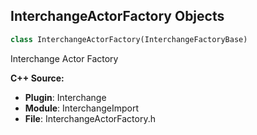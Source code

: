 ## InterchangeActorFactory Objects

```python
class InterchangeActorFactory(InterchangeFactoryBase)
```

Interchange Actor Factory

**C++ Source:**

- **Plugin**: Interchange
- **Module**: InterchangeImport
- **File**: InterchangeActorFactory.h

<a id="unreal.InterchangeDecalActorFactory"></a>